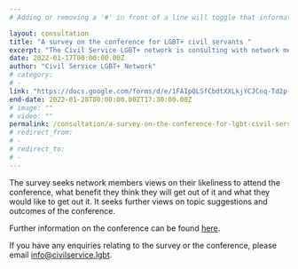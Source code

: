 ```yaml
---
# Adding or removing a '#' in front of a line will toggle that information off and on from being processed. 

layout: consultation
title: "A survey on the conference for LGBT+ civil servants "
excerpt: "The Civil Service LGBT+ network is consulting with network members on their views and ideas for the conference for LGBT+ civil servants, planned for summer 2022"
date: 2022-01-17T00:00:00.00Z
author: "Civil Service LGBT+ Network"
# category: 
# - 
link: "https://docs.google.com/forms/d/e/1FAIpQLSfCbdtXXLkjYCJCnq-Td2p-pmSDAg7WyOT6rwst2TuFeoZrWw/viewform"
end-date: 2022-01-28T00:00:00.00ZT17:30:00.00Z
# image: ""
# video: ""
permalink: /consultation/a-survey-on-the-conference-for-lgbt-civil-servants-
# redirect_from: 
# - 
# redirect_to: 
# - 
---
```


The survey seeks network members views on their likeliness to attend the conference, what benefit they think they will get out of it and what they would like to get out it. It seeks further views on topic suggestions and outcomes of the conference. 

Further information on the conference can be found [here](https://www.civilservice.lgbt/news/2021/12/14/a-conference-for-lgbt-civil-servants). 

If you have any enquiries relating to the survey or the conference, please email [info@civilservice.lgbt](info@civilservice.lgbt). 
